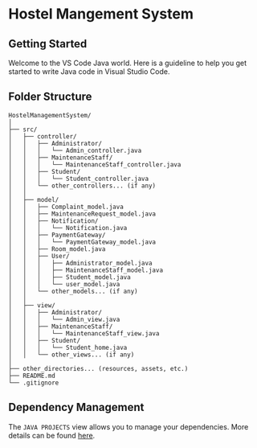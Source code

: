 # Hostel Mangement System

## Getting Started

Welcome to the VS Code Java world. Here is a guideline to help you get started to write Java code in Visual Studio Code.

## Folder Structure

```text
HostelManagementSystem/
│
├── src/
│   ├── controller/
│   │   ├── Administrator/
│   │   │   └── Admin_controller.java
│   │   ├── MaintenanceStaff/
│   │   │   └── MaintenanceStaff_controller.java
│   │   ├── Student/
│   │   │   └── Student_controller.java
│   │   └── other_controllers... (if any)
│   │
│   ├── model/
│   │   ├── Complaint_model.java
│   │   ├── MaintenanceRequest_model.java
│   │   ├── Notification/
│   │   │   └── Notification.java
│   │   ├── PaymentGateway/
│   │   │   └── PaymentGateway_model.java
│   │   ├── Room_model.java
│   │   ├── User/
│   │   │   ├── Administrator_model.java
│   │   │   ├── MaintenanceStaff_model.java
│   │   │   ├── Student_model.java
│   │   │   └── user_model.java
│   │   └── other_models... (if any)
│   │
│   ├── view/
│   │   ├── Administrator/
│   │   │   └── Admin_view.java
│   │   ├── MaintenanceStaff/
│   │   │   └── MaintenanceStaff_view.java
│   │   ├── Student/
│   │   │   └── Student_home.java
│   │   └── other_views... (if any)
│
├── other_directories... (resources, assets, etc.)
├── README.md
└── .gitignore
```

## Dependency Management

The `JAVA PROJECTS` view allows you to manage your dependencies. More details can be found [here](https://github.com/microsoft/vscode-java-dependency#manage-dependencies).
